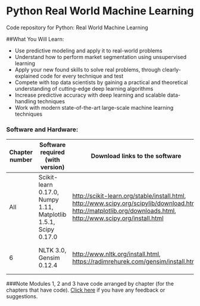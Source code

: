 # Python Real World Machine Learning
Code repository for Python: Real World Machine Learning

##What You Will Learn:
* Use predictive modeling and apply it to real-world problems
* Understand how to perform market segmentation using unsupervised learning
* Apply your new found skills to solve real problems, through clearly-explained code for every technique and test
* Compete with top data scientists by gaining a practical and theoretical understanding of cutting-edge deep learning algorithms
* Increase predictive accuracy with deep learning and scalable data-handling techniques
* Work with modern state-of-the-art large-scale machine learning techniques

### Software and Hardware:
| Chapter number | Software required (with version) | Download links to the software | Hardware specifications | OS required |
| -------------- | -------------- |-------------- |-------------- |-------------- |
| All | Scikit-learn 0.17.0, Numpy 1.11, Matplotlib 1.5.1, Scipy 0.17.0 | http://scikit-learn.org/stable/install.html, http://www.scipy.org/scipylib/download.html, http://matplotlib.org/downloads.html, http://www.scipy.org/install.html | 4 GB of RAM and 16GB of disk | Linux, Mac OS X, Windows |
| 6 | NLTK 3.0, Gensim 0.12.4 | http://www.nltk.org/install.html, https://radimrehurek.com/gensim/install.html | 4 GB of RAM and 16GB of disk | Linux, Mac OS X, Windows |

###Note
Modules 1, 2 and 3 have code arranged by chapter (for the chapters that have code). [Click here](https://docs.google.com/forms/d/e/1FAIpQLSe5qwunkGf6PUvzPirPDtuy1Du5Rlzew23UBp2S-P3wB-GcwQ/viewform) if you have any feedback or suggestions.
